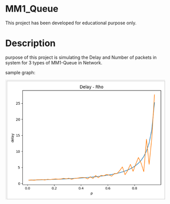 # MM1_Queue
This project has been developed for educational purpose only. 
# Description
purpose of this project is simulating the Delay and Number of packets in system for 3 types of MM1-Queue in Network.

sample graph:

![](SampleGraphImages/Delay.png)
